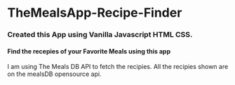 # TheMealsApp-Recipe-Finder

### Created this App using Vanilla Javascript HTML CSS.

#### Find the recepies of your Favorite Meals using this app

I am using The Meals DB API to fetch the recipies. All the recipies shown are on the mealsDB opensource api.

